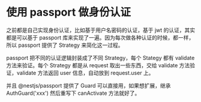 # 使用 passport 做身份认证

之前都是自己实现身份认证，比如基于用户名密码的认证，基于 jwt 的认证，其实都是可以基于 passport 库来实现了一遍。因为每次做各种认证的时候，都一样，所以 passport 提供了 Strategy 来简化这一过程。

passport 把不同的认证逻辑封装成了不同 Strategy，每个 Stategy 都有 validate 方法来验证。每个 Strategy 都是从 request 取出一些东西，交给 validate 方法验证，validate 方法返回 user 信息，自动放到 request.user 上。

并且 @nestjs/passport 提供了 Guard 可以直接用，如果想扩展，继承 AuthGuard('xxx') 然后重写下 canActivate 方法就好了。

